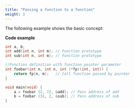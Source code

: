 ```yaml
---
title: "Passing a function to a function"
weight: 3
---
```


The following example shows the basic concept:

**Code example**

```c
int a, b;
int add(int n, int m); // Function prototype
int sub(int n, int m); // Function prototype

//Function definition with function pointer parameter
int foobar(int n, int n, int (*fp)(int, int)) {
    return fp(n, m);   // Call function passed by pointer
}

void main(void) {
    a = foobar (2, 72, &add); // Pass address of add
    b = foobar (31, 2, &sub); // Pass address of sub
}
```